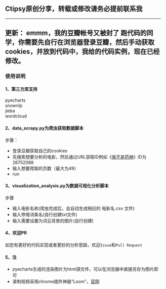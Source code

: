 ## Ctipsy原创分享，转载或修改请务必提前联系我

---------------------------
**更新：**
emmm，我的豆瓣帐号又被封了
跑代码的同学，你需要先自行在浏览器登录豆瓣，然后手动获取cookies，并放到代码中，我给的代码实例，现在已经修改。
---------------------------


### 使用说明
#### **1、第三方库支持**

pyecharts  
snownlp  
jieba  
wordcloud  


#### **2、data_scrapy.py为爬虫获取数据脚本**
步骤：
* 登录豆瓣获取自己的cookies
* 先搜索想要分析的电影，然后通过URL获取ID例如《[我不是药神](https://movie.douban.com/subject/26752088/?from=showing)》ID为26752088
* 输入想要爬取的页数（最大为49）
* run

#### **3、visualization_analysis.py为数据可视化分析脚本**
步骤
* 输入电影名称(爬虫完成后，会自动生成相应的  电影名.csv  文件)
* 输入停用词条名(自行创建txt文件)
* 输入需要设置为词云背景的图片(自行创建) 

#### 4、欢迎PR
如您有更好的代码实现或者更妙的分析思路，欢迎`Issue`和`Pull Request`

#### 5、注
* pyecharts生成的渲染图片为html源文件，可以在浏览器中直接另存为图片即可
* 录制视频采用chrome插件神器“Loom”，[官网](https://www.useloom.com)
